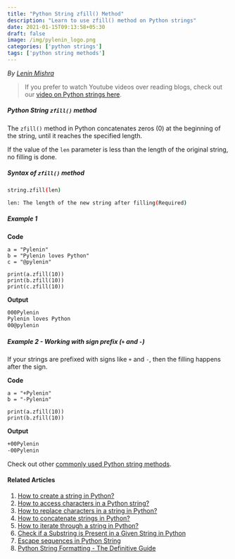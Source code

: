 ```yaml
---
title: "Python String zfill() Method"
description: "Learn to use zfill() method on Python strings"
date: 2021-01-15T09:13:58+05:30
draft: false
image: /img/pylenin_logo.png
categories: ['python strings']
tags: ['python string methods']
---
```

<div class="sharethis-inline-follow-buttons"></div>

*By [Lenin Mishra](https://www.pylenin.com/authors/#lenin-mishra)*

> If you prefer to watch Youtube videos over reading blogs, check out our [video on Python strings here](https://youtu.be/MXdNMo_f95I). 

##### Python String `zfill()` method

The `zfill()` method in Python concatenates zeros (0) at the beginning of the string, until it reaches the specified length.

If the value of the `len` parameter is less than the length of the original string, no filling is done.


##### Syntax of `zfill()` method

```bash
string.zfill(len)

len: The length of the new string after filling(Required)
```

##### Example 1

**Code**

```python3
a = "Pylenin"
b = "Pylenin loves Python"
c = "@pylenin"

print(a.zfill(10))
print(b.zfill(10))
print(c.zfill(10))
```

**Output**

```bash
000Pylenin
Pylenin loves Python
00@pylenin
```

##### Example 2 - Working with sign prefix (`+` and `-`)

If your strings are prefixed with signs like `+` and `-`, then the filling happens after the sign.

**Code**

```python3
a = "+Pylenin"
b = "-Pylenin"

print(a.zfill(10))
print(b.zfill(10))
```

**Output**

```bash
+00Pylenin
-00Pylenin
```

Check out other [commonly used Python string methods](https://www.pylenin.com/blogs/common-python-string-methods).

#### Related Articles

1. [How to create a string in Python?](https://www.pylenin.com/blogs/create-string-python/)
2. [How to access characters in a Python string?](https://www.pylenin.com/blogs/access-characters-in-string/)
3. [How to replace characters in a string in Python?](https://www.pylenin.com/blogs/replace-string-characters-python/)
4. [How to concatenate strings in Python?](https://www.pylenin.com/blogs/concatenate-strings-in-python/)
5. [How to iterate through a string in Python?](https://www.pylenin.com/blogs/iterating-through-python-string/)
6. [Check if a Substring is Present in a Given String in Python](https://www.pylenin.com/blogs/check-substring-in-a-string-python/)
7. [Escape sequences in Python String](https://www.pylenin.com/blogs/escape-sequences-python-string/)
8. [Python String Formatting - The Definitive Guide](https://www.pylenin.com/blogs/python-string-formatting/)
